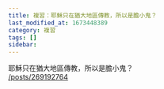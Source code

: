 ```yaml
---
title: 複習：耶穌只在猶大地區傳教，所以是膽小鬼？
last_modified_at: 1673448389
category: 複習
tags: []
sidebar: 
---
```


<p>耶穌只在猶大地區傳教，所以是膽小鬼？<br>
<a href="/posts/269192764" target="_blank">/posts/269192764</a></p>

<p>&nbsp;</p>
